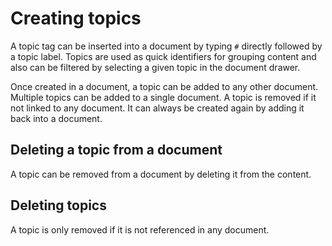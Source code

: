 # Creating topics

A topic tag can be inserted into a document by typing `#` directly followed by a topic label. Topics are used as quick identifiers for grouping content and also can be filtered by selecting a given topic in the document drawer.

Once created in a document, a topic can be added to any other document. Multiple topics can be added to a single document. A topic is removed if it not linked to any document. It can always be created again by adding it back into a document.

## Deleting a topic from a document

A topic can be removed from a document by deleting it from the content.

## Deleting topics

A topic is only removed if it is not referenced in any document.
